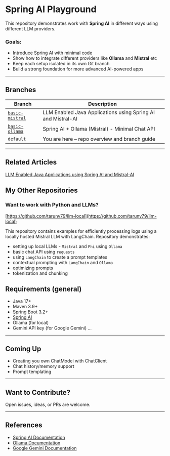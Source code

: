 # Spring AI Playground

This repository demonstrates work with **Spring AI** in different ways using different LLM providers.

### Goals:

- Introduce Spring AI with minimal code
- Show how to integrate different providers like **Ollama** and **Mistral** etc
- Keep each setup isolated in its own Git branch
- Build a strong foundation for more advanced AI-powered apps

---

## Branches

| Branch                                                                      | Description                                     |
|-----------------------------------------------------------------------------|-------------------------------------------------|
| [`basic-mistral`](https://github.com/tarunv79/spring-ai/tree/basic-mistral) | LLM Enabled Java Applications using Spring AI and Mistral-AI|
| [`basic-ollama`](https://github.com/tarunv79/spring-ai/tree/basic-ollama)   | Spring AI + Ollama (Mistral) - Minimal Chat API |
| `default`                                                                   | You are here – repo overview and branch guide   |

---

## Related Articles
[LLM Enabled Java Applications using Spring AI and Mistral-AI](https://medium.com/@tarun-vishwakarma/llm-enabled-java-applications-using-spring-ai-and-mistral-ai-3b6b4d6fe46a)


## My Other Repositories
### Want to work with Python and LLMs?
[https://github.com/tarunv79/llm-local](https://github.com/tarunv79/llm-local)

This repository contains examples for efficiently processing logs using a locally hosted Mistral LLM with LangChain. 
Repository demonstrates:
- setting up local LLMs - `Mistral` and `Phi` using `Ollama`
- basic chat API using `requests`
- using `LangChain` to create a prompt templates
- contextual prompting with `LangChain` and `Ollama`
- optimizing prompts
- tokenization and chunking

## Requirements (general)

- Java 17+
- Maven 3.9+
- Spring Boot 3.2+
- [Spring AI](https://docs.spring.io/spring-ai/reference/)
- Ollama (for local)
- Gemini API key (for Google Gemini)
...
---

## Coming Up

- Creating you own ChatModel with ChatClient
- Chat history/memory support
- Prompt templating

---

## Want to Contribute?

Open issues, ideas, or PRs are welcome.

---

## References
- [Spring AI Documentation](https://docs.spring.io/spring-ai/reference/)
- [Ollama Documentation](https://ollama.com/docs)
- [Google Gemini Documentation](https://developers.google.com/gemini)